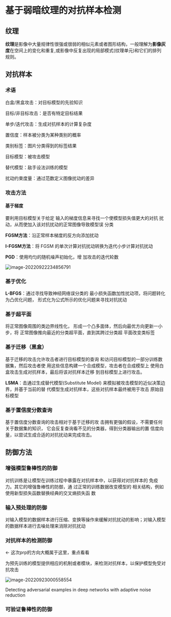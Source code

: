 # 基于弱暗纹理的对抗样本检测

## 纹理

**纹理**是影像中大量规律性很强或很弱的相似元素或者图形结构，一般理解为**影像灰度**在空间上的变化和重复,或影像中反复出现的局部模式(纹理单元)和它们的排列规则。

## 对抗样本

### 术语

白盒/黑盒攻击：对目标模型的先验知识

目标/非目标攻击：是否有特定目标结果

单步/迭代攻击：生成对抗样本的计算复杂度

置信度：样本被分类为某种类别的概率

类别标签：图片分类得到的标签结果

目标模型：被攻击模型

替代模型：敌手设法训练的模型

扰动约束度量：通过范数定义图像扰动的差异

### 攻击方法

#### 基于梯度

要利用目标模型关于给定 输入的梯度信息来寻找一个使模型损失值更大的对抗 扰动，从而使加入该对抗扰动的正常图像导致模型误 分类

**FGSM方法**：沿正常样本梯度的反方向添加扰动

**I-FGSM方法**：将 FGSM 的单次计算对抗扰动转换为迭代小步计算对抗扰动

**PGD**：使用均匀的随机噪声初始化，增 加攻击的迭代轮数

![image-20220922234856791](C:\Users\faii\AppData\Roaming\Typora\typora-user-images\image-20220922234856791.png)

### 基于优化

**L-BFGS**：通过寻找导致神经网络误分类的 最小损失函数加性扰动项，将问题转化为凸优化问题， 形式化为公式所示的优化问题来寻找对抗扰动

### 基于超平面

将正常图像周围的类边界线性化， 形成一个凸多面体，然后向最优方向更新一小步，将 正常图像推向最近的分类超平面，直到其跨过分类超 平面改变类标签

### 基于迁移（黑盒）

基于迁移的攻击允许攻击者进行目标模型的查询 和访问目标模型的一部分训练数据集，然后攻击者使 用这些信息构建一个合成模型，攻击者在合成模型上 使用白盒攻击生成对抗样本，最后将该对抗样本迁移 到目标模型上进行攻击。

**LSMA**：击通过生成替代模型(Substitute Model) 来模拟被攻击模型的近似决策边界，并基于当前的替 代模型生成对抗样本，这些对抗样本最终被用于攻击 原始目标模型

### 基于置信度分数查询

基于置信度分数查询的攻击相对于基于迁移的攻 击拥有更强的假设，不需要任何关于数据集的知识， 它会反复查询看不见的分类器，得到分类器输出的置 信度向量，以尝试生成合适的对抗扰动来完成攻击。

## 防御方法

### 增强模型鲁棒性的防御

对抗训练是让模型在训练过程中暴露在对抗样本中，以获得对对抗样本的 免疫力。其它的增强鲁棒性的防御，通 过正常的训练数据改变模型的 相关结构，例如使用新型损失函数替换经典的交叉熵损失函 数

### 输入预处理的防御

对输入模型的数据样本进行压缩、变换等操作来缓解对抗扰动的影响；对输入模型的数据样本进行去噪处理来消除对抗扰动

### 对抗样本的检测防御

<- 这次prp的方向大概属于这里，重点看看

为预先训练的模型提供相应的机制或者模块，来检测对抗样本，以保护模型免受对抗攻击

![image-20220923000558554](C:\Users\faii\AppData\Roaming\Typora\typora-user-images\image-20220923000558554.png)



Detecting adversarial examples in deep networks with adaptive noise reduction

### 可验证鲁棒性的防御

